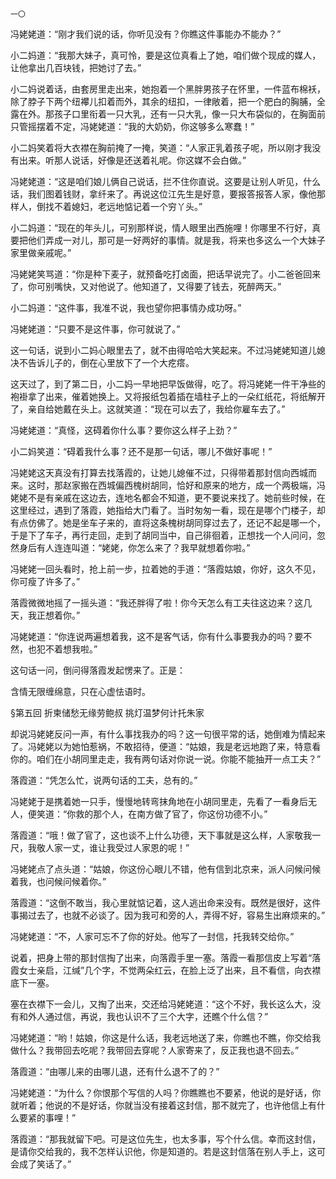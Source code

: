     一〇 

   冯姥姥道：“刚才我们说的话，你听见没有？你瞧这件事能办不能办？”

   小二妈道：“我那大妹子，真可怜，要是这位真看上了她，咱们做个现成的媒人，让他拿出几百块钱，把她讨了去。”

   小二妈说着话，由套房里走出来，她抱着一个黑胖男孩子在怀里，一件蓝布棉袄，除了脖子下两个纽襻儿扣着而外，其余的纽扣，一律敞着，把一个肥白的胸脯，全露在外。那孩子口里衔着一只大乳，还有一只大乳，像一只大布袋似的，在胸面前只管摇摆着不定，冯姥姥道：“我的大奶奶，你这够多么寒蠢！”

   小二妈笑着将大衣襟在胸前掩了一掩，笑道：“人家正乳着孩子呢，所以刚才我没有出来。听那人说话，好像是还送着礼呢。你这媒不会白做。”

   冯姥姥道：“这是咱们娘儿俩自己说话，拦不住你直说。这要是让别人听见，什么话，我们图着钱财，拿纤来了。再说这位江先生是好意，要报答报答人家，像他那样人，倒找不着媳妇，老远地惦记着一个穷丫头。”

   小二妈道：“现在的年头儿，可别那样说，情人眼里出西施哩！你哪里不行好，真要把他们弄成一对儿，那可是一好两好的事情。就是我，将来也多这么一个大妹子家里做亲戚呢。”

   冯姥姥笑骂道：“你是种下麦子，就预备吃打卤面，把话早说完了。小二爸爸回来了，你可别嘴快，又对他说了。他知道了，又得要了钱去，死醉两天。”

   小二妈道：“这件事，我准不说，我也望你把事情办成功呀。”

   冯姥姥道：“只要不是这件事，你可就说了。”

   这一句话，说到小二妈心眼里去了，就不由得哈哈大笑起来。不过冯姥姥知道儿媳决不告诉儿子的，倒在心里放下了一个大疙瘩。

   这天过了，到了第二日，小二妈一早地把早饭做得，吃了。将冯姥姥一件干净些的袍褂拿了出来，催着她换上。又将报纸包着插在墙柱子上的一朵红纸花，将纸解开了，亲自给她戴在头上。这就笑道：“现在可以去了，我给你雇车去了。”

   冯姥姥道：“真怪，这碍着你什么事？要你这么样子上劲？”

   小二妈笑道：“碍着我什么事？还不是那一句话，哪儿不做好事呢！”

   冯姥姥这天真没有打算去找落霞的，让她儿媳催不过，只得带着那封信向西城而来。这时，那赵家搬在西城偏西槐树胡同，恰好和原来的地方，成一个两极端，冯姥姥不是有亲戚在这边去，连地名都会不知道，更不要说来找了。她前些时候，在这里经过，遇到了落霞，她指给大门看了。当时匆匆一看，现在是哪个门楼子，却有点仿佛了。她是坐车子来的，直将这条槐树胡同穿过去了，还记不起是哪一个，于是下了车子，再行走回，走到了胡同当中，自己徘徊着，正想找一个人问问，忽然身后有人连连叫道：“姥姥，你怎么来了？我早就想着你啦。”

   冯姥姥一回头看时，抢上前一步，拉着她的手道：“落霞姑娘，你好，这久不见，你可瘦了许多了。”

   落霞微微地摇了一摇头道：“我还胖得了啦！你今天怎么有工夫往这边来？这几天，我正想着你。”

   冯姥姥道：“你连说两遍想着我，这不是客气话，你有什么事要我办的吗？要不然，也犯不着想我啦。”

   这句话一问，倒问得落霞发起愣来了。正是：

   含情无限缠绵意，只在心虚怯语时。

   §第五回 折柬储愁无缘劳鲍叔 挑灯温梦何计托朱家

   却说冯姥姥反问一声，有什么事找我办的吗？这一句很平常的话，她倒难为情起来了。冯姥姥以为她怕惹祸，不敢招待，便道：“姑娘，我是老远地跑了来，特意看你的。咱们在小胡同里走走，我有两句话对你说一说。你能不能抽开一点工夫？”

   落霞道：“凭怎么忙，说两句话的工夫，总有的。”

   冯姥姥于是携着她一只手，慢慢地转弯抹角地在小胡同里走，先看了一看身后无人，便笑道：“你救的那个人，在南方做了官了，你这份功德不小。”

   落霞道：“哦！做了官了，这也谈不上什么功德，天下事就是这么样，人家敬我一尺，我敬人家一丈，谁让我受过人家恩的呢！”

   冯姥姥点了点头道：“姑娘，你这份心眼儿不错，他有信到北京来，派人问候问候着我，也问候问候着你。”

   落霞道：“这倒不敢当，我心里就惦记着，这人逃出命来没有。既然是很好，这件事揭过去了，也就不必谈了。因为我可和旁的人，弄得不好，容易生出麻烦来的。”

   冯姥姥道：“不，人家可忘不了你的好处。他写了一封信，托我转交给你。”

   说着，把身上带的那封信掏了出来，向落霞手里一塞。落霞一看那信皮上写着“落霞女士亲启，江缄”几个字，不觉两朵红云，在脸上泛了出来，且不看信，向衣襟底下一塞。

   塞在衣襟下一会儿，又掏了出来，交还给冯姥姥道：“这个不好，我长这么大，没有和外人通过信，再说，我也认识不了三个大字，还瞧个什么信？”

   冯姥姥道：“哟！姑娘，你这是什么话，我老远地送了来，你瞧也不瞧，你交给我做什么？我带回去吃呢？我带回去穿呢？人家寄来了，反正我也退不回去。”

   落霞道：“由哪儿来的由哪儿退，还有什么退不了的？”

   冯姥姥道：“为什么？你恨那个写信的人吗？你瞧瞧也不要紧，他说的是好话，你就听着；他说的不是好话，你就当没有接着这封信，那不就完了，也许他信上有什么要紧的事哩！”

   落霞道：“那我就留下吧。可是这位先生，也太多事，写个什么信。幸而这封信，是请你交给我的，我不怎样认识他，你是知道的。若是这封信落在别人手上，这可会成了笑话了。”

